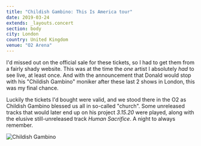 ```yaml
---
title: "Childish Gambino: This Is America tour"
date: 2019-03-24
extends: _layouts.concert
section: body
city: London
country: United Kingdom
venue: "O2 Arena"
---
```


I'd missed out on the official sale for these tickets, so I had to get them from a fairly shady website. This was at the
time the _one_ artist I absolutely _had_ to see live, at least once. And with the announcement that Donald would stop 
with his "Childish Gambino" moniker after these last 2 shows in London, this was my final chance. 

Luckily the tickets I'd bought were valid, and we stood there in the O2 as Childish Gambino blessed us all in so-called
"church". Some unreleased tracks that would later end up on his project _3.15.20_ were played, along with the elusive
still-unreleased track _Human Sacrifice_. A night to always remember.

![Childish Gambino](/assets/images/concerts/childish-gambino.jpg)
